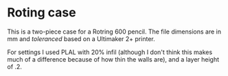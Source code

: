 # Roting case

This is a two-piece case for a Rotring 600 pencil.
The file dimensions are in mm and *toleranced* based on a Ultimaker 2+ printer.

For settings I used PLAL with 20% infil (although I don't think this makes much of a difference because of how thin the walls are), and a layer height of .2.
